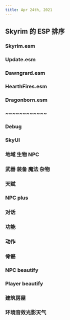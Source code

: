 ```yaml
---
title: Apr 24th, 2021
---
```


## Skyrim 的 ESP 排序
### Skyrim.esm
### Update.esm
### Dawngrard.esm
### HearthFires.esm
### Dragonborn.esm
### ~~~~~~~~~~~~
### Debug
### SkyUI
### 地域 生物 NPC
### 武器 装备 魔法 杂物
### 天赋
### NPC plus
### 对话
### 功能
### 动作
### 骨骼
### NPC beautify
### Player beautify
### 建筑房屋
### 环境音效光影天气
